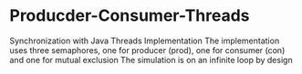 # Producder-Consumer-Threads

Synchronization with Java Threads Implementation
The implementation uses three semaphores, one for producer (prod), one for consumer (con) and one for mutual exclusion
The simulation is on an infinite loop by design

